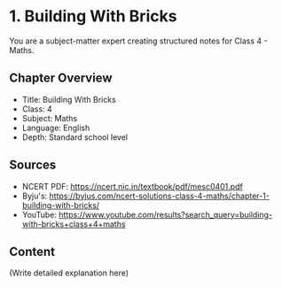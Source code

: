 # 1. Building With Bricks

You are a subject-matter expert creating structured notes for Class 4 - Maths.

## Chapter Overview
- Title: Building With Bricks
- Class: 4
- Subject: Maths
- Language: English
- Depth: Standard school level

## Sources
- NCERT PDF: https://ncert.nic.in/textbook/pdf/mesc0401.pdf
- Byju's: https://byjus.com/ncert-solutions-class-4-maths/chapter-1-building-with-bricks/
- YouTube: https://www.youtube.com/results?search_query=building-with-bricks+class+4+maths

## Content
(Write detailed explanation here)
